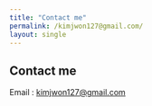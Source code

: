 ```yaml
---
title: "Contact me"
permalink: /kimjwon127@gmail.com/
layout: single
---
```


## Contact me

Email : kimjwon127@gmail.com
